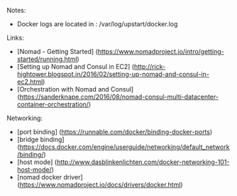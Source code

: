 Notes:
- Docker logs are located in : /var/log/upstart/docker.log

Links:
- [Nomad - Getting Started] (https://www.nomadproject.io/intro/getting-started/running.html)
- [Setting up Nomad and Consul in EC2] (http://rick-hightower.blogspot.in/2016/02/setting-up-nomad-and-consul-in-ec2.html)
- [Orchestration with Nomad and Consul] (https://sanderknape.com/2016/08/nomad-consul-multi-datacenter-container-orchestration/)

Networking:
- [port binding] (https://runnable.com/docker/binding-docker-ports)
- [bridge binding] (https://docs.docker.com/engine/userguide/networking/default_network/binding/)
- [host mode] (http://www.dasblinkenlichten.com/docker-networking-101-host-mode/)
- [nomad docker driver] (https://www.nomadproject.io/docs/drivers/docker.html)
